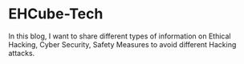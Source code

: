 # EHCube-Tech
In this blog, I want to share different types of information on Ethical Hacking, Cyber Security, Safety Measures to avoid different Hacking attacks.
